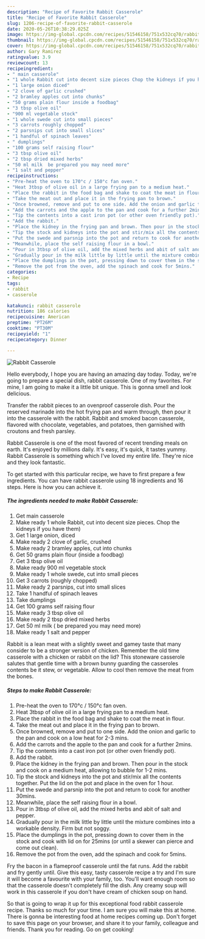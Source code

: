 ```yaml
---
description: "Recipe of Favorite Rabbit Casserole"
title: "Recipe of Favorite Rabbit Casserole"
slug: 1206-recipe-of-favorite-rabbit-casserole
date: 2020-05-26T10:38:29.025Z
image: https://img-global.cpcdn.com/recipes/51546158/751x532cq70/rabbit-casserole-recipe-main-photo.jpg
thumbnail: https://img-global.cpcdn.com/recipes/51546158/751x532cq70/rabbit-casserole-recipe-main-photo.jpg
cover: https://img-global.cpcdn.com/recipes/51546158/751x532cq70/rabbit-casserole-recipe-main-photo.jpg
author: Gary Ramirez
ratingvalue: 3.9
reviewcount: 13
recipeingredient:
- " main casserole"
- "1 whole Rabbit cut into decent size pieces Chop the kidneys if you have them"
- "1 large onion diced"
- "2 clove of garlic crushed"
- "2 bramley apples cut into chunks"
- "50 grams plain flour inside a foodbag"
- "3 tbsp olive oil"
- "900 ml vegetable stock"
- "1 whole swede cut into small pieces"
- "3 carrots roughly chopped"
- "2 parsnips cut into small slices"
- "1 handful of spinach leaves"
- " dumplings"
- "100 grams self raising flour"
- "3 tbsp olive oil"
- "2 tbsp dried mixed herbs"
- "50 ml milk  be prepared you may need more"
- "1 salt and pepper"
recipeinstructions:
- "Pre-heat the oven to 170°c / 150°c fan oven."
- "Heat 3tbsp of olive oil in a large frying pan to a medium heat."
- "Place the rabbit in the food bag and shake to coat the meat in flour."
- "Take the meat out and place it in the frying pan to brown."
- "Once browned, remove and put to one side. Add the onion and garlic to the pan and cook on a low heat for 2-3 mins."
- "Add the carrots and the apple to the pan and cook for a further 2mins."
- "Tip the contents into a cast iron pot (or other oven friendly pot)."
- "Add the rabbit."
- "Place the kidney in the frying pan and brown. Then pour in the stock and cook on a medium heat, allowing to bubble for 1-2 mins."
- "Tip the stock and kidneys into the pot and stir/mix all the contents together. Put the lid on the pot and place in the oven for 1 hour."
- "Put the swede and parsnip into the pot and return to cook for another 30mins."
- "Meanwhile, place the self raising flour in a bowl."
- "Pour in 3tbsp of olive oil, add the mixed herbs and abit of salt and pepper."
- "Gradually pour in the milk little by little until the mixture combines into a workable density. Firm but not soggy."
- "Place the dumplings in the pot, pressing down to cover them in the stock and cook with lid on for 25mins (or until a skewer can pierce and come out clean)."
- "Remove the pot from the oven, add the spinach and cook for 5mins."
categories:
- Recipe
tags:
- rabbit
- casserole

katakunci: rabbit casserole 
nutrition: 186 calories
recipecuisine: American
preptime: "PT26M"
cooktime: "PT30M"
recipeyield: "1"
recipecategory: Dinner

---
```



![Rabbit Casserole](https://img-global.cpcdn.com/recipes/51546158/751x532cq70/rabbit-casserole-recipe-main-photo.jpg)

Hello everybody, I hope you are having an amazing day today. Today, we're going to prepare a special dish, rabbit casserole. One of my favorites. For mine, I am going to make it a little bit unique. This is gonna smell and look delicious.

Transfer the rabbit pieces to an ovenproof casserole dish. Pour the reserved marinade into the hot frying pan and warm through, then pour it into the casserole with the rabbit. Rabbit and smoked bacon casserole, flavored with chocolate, vegetables, and potatoes, then garnished with croutons and fresh parsley.

Rabbit Casserole is one of the most favored of recent trending meals on earth. It's enjoyed by millions daily. It's easy, it's quick, it tastes yummy. Rabbit Casserole is something which I've loved my entire life. They're nice and they look fantastic.


To get started with this particular recipe, we have to first prepare a few ingredients. You can have rabbit casserole using 18 ingredients and 16 steps. Here is how you can achieve it.

<!--inarticleads1-->

##### The ingredients needed to make Rabbit Casserole:

1. Get  main casserole
1. Make ready 1 whole Rabbit, cut into decent size pieces. Chop the kidneys if you have them)
1. Get 1 large onion, diced
1. Make ready 2 clove of garlic, crushed
1. Make ready 2 bramley apples, cut into chunks
1. Get 50 grams plain flour (inside a foodbag)
1. Get 3 tbsp olive oil
1. Make ready 900 ml vegetable stock
1. Make ready 1 whole swede, cut into small pieces
1. Get 3 carrots (roughly chopped)
1. Make ready 2 parsnips, cut into small slices
1. Take 1 handful of spinach leaves
1. Take  dumplings
1. Get 100 grams self raising flour
1. Make ready 3 tbsp olive oil
1. Make ready 2 tbsp dried mixed herbs
1. Get 50 ml milk ( be prepared you may need more)
1. Make ready 1 salt and pepper


Rabbit is a lean meat with a slightly sweet and gamey taste that many consider to be a stronger version of chicken. Remember the old time casserole with a chicken or rabbit on the lid? This stoneware casserole salutes that gentle time with a brown bunny guarding the casseroles contents be it stew, or vegetable. Allow to cool then remove the meat from the bones. 

<!--inarticleads2-->

##### Steps to make Rabbit Casserole:

1. Pre-heat the oven to 170°c / 150°c fan oven.
1. Heat 3tbsp of olive oil in a large frying pan to a medium heat.
1. Place the rabbit in the food bag and shake to coat the meat in flour.
1. Take the meat out and place it in the frying pan to brown.
1. Once browned, remove and put to one side. Add the onion and garlic to the pan and cook on a low heat for 2-3 mins.
1. Add the carrots and the apple to the pan and cook for a further 2mins.
1. Tip the contents into a cast iron pot (or other oven friendly pot).
1. Add the rabbit.
1. Place the kidney in the frying pan and brown. Then pour in the stock and cook on a medium heat, allowing to bubble for 1-2 mins.
1. Tip the stock and kidneys into the pot and stir/mix all the contents together. Put the lid on the pot and place in the oven for 1 hour.
1. Put the swede and parsnip into the pot and return to cook for another 30mins.
1. Meanwhile, place the self raising flour in a bowl.
1. Pour in 3tbsp of olive oil, add the mixed herbs and abit of salt and pepper.
1. Gradually pour in the milk little by little until the mixture combines into a workable density. Firm but not soggy.
1. Place the dumplings in the pot, pressing down to cover them in the stock and cook with lid on for 25mins (or until a skewer can pierce and come out clean).
1. Remove the pot from the oven, add the spinach and cook for 5mins.


Fry the bacon in a flameproof casserole until the fat runs. Add the rabbit and fry gently until. Give this easy, tasty casserole recipe a try and I&#39;m sure it will become a favourite with your family, too. You&#39;ll want enough room so that the casserole doesn&#39;t completely fill the dish. Any creamy soup will work in this casserole if you don&#39;t have cream of chicken soup on hand. 

So that is going to wrap it up for this exceptional food rabbit casserole recipe. Thanks so much for your time. I am sure you will make this at home. There is gonna be interesting food at home recipes coming up. Don't forget to save this page on your browser, and share it to your family, colleague and friends. Thank you for reading. Go on get cooking!
